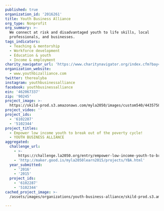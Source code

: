 ```yaml
---
published: true
organization_id: '2016261'
title: Youth Business Alliance
org_type: Nonprofit
org_summary: >-
  We connect at risk and disadvantaged youth to life skills, local
  professionals, and businesses.
tags_indicators:
  - Teaching & mentorship
  - Workforce development
  - Education & youth
  - Income & employment
charity_navigator_url: 'https://www.charitynavigator.org/index.cfm?bay=search.profile&ein=462067337'
organization_website:
  - www.youthbizalliance.com
twitter: therealyba
instagram: youthbusinessalliance
facebook: youthbusinessalliance
ein: '462067337'
zip: '90245'
project_image: >-
  https://skild-prod.s3.amazonaws.com/myla2050/images/custom540/4435758065741-team91.png
project_video: ''
project_ids:
  - '6102287'
  - '5102344'
project_titles:
  - Empower low income youth to break out of the poverty cycle!
  - YOUTH BUSINESS ALLIANCE
aggregated:
  challenge_url:
    - >-
      https://challenge.la2050.org/entry/empower-low-income-youth-to-break-out-of-the-poverty-cycle!
    - 'http://maker.good.is/myla2050learn2015/projects/YBA.html'
  year_submitted:
    - '2016'
    - '2015'
  project_ids:
    - '6102287'
    - '5102344'
cached_project_image: >-
  /assets/images/organizations/youth-business-alliance/skild-prod.s3.amazonaws.com/myla2050/images/custom540/4435758065741-team91.png

---
```

